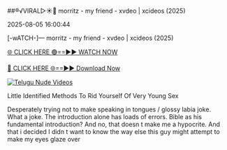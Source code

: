 ##®️√VIRAL▷☀️👄    morritz - my friend - xvdeo &#124; xcideos (2025)

2025-08-05 16:00:44



[-wATCH-]—    morritz - my friend - xvdeo &#124; xcideos (2025)

[🌐 CLICK HERE 🟢==►► WATCH NOW](https://www.youtucams.com/tracking/githubcom)

[🔴 CLICK HERE 🌐==►► Download Now](https://www.youtucams.com/tracking/githubcom)

[![Telugu Nude Videos](https://i.imgur.com/dJHk4Zq.gif)](https://www.youtucams.com/tracking/githubcom)



Little Identified Methods To Rid Yourself Of Very Young Sex

Desperately trying not to make  speaking in tongues / glossy labia  joke. What a joke. The introduction alone has loads of errors. Bible as his fundamental introduction? And no, that doesn t make me a hypocrite. And that i decided I didn t want to know the way else this guy might attempt to make my eyes glaze over